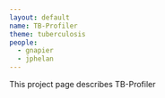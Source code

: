 ```yaml
---
layout: default
name: TB-Profiler
theme: tuberculosis
people:
  - gnapier
  - jphelan
---
```


This project page describes TB-Profiler

